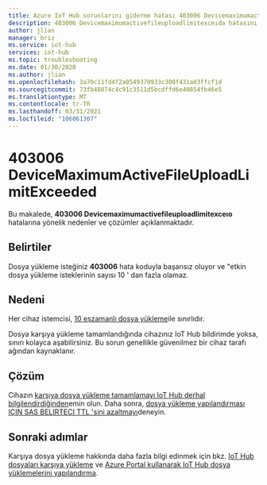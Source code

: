 ```yaml
---
title: Azure IoT Hub sorunlarını giderme hatası 403006 Devicemaximumactivefileuploadlimitexceıbaşında
description: 403006 Devicemaximumactivefileuploadlimitexceıda hatasını nasıl düzelteceğinizi öğrenin
author: jlian
manager: briz
ms.service: iot-hub
services: iot-hub
ms.topic: troubleshooting
ms.date: 01/30/2020
ms.author: jlian
ms.openlocfilehash: 3a70c11fd4f2a0549370933c300f431a03ffcf1d
ms.sourcegitcommit: 73fb48074c4c91c3511d5bcdffd6e40854fb46e5
ms.translationtype: MT
ms.contentlocale: tr-TR
ms.lasthandoff: 03/31/2021
ms.locfileid: "106061307"
---
```

# <a name="403006-devicemaximumactivefileuploadlimitexceeded"></a>403006 DeviceMaximumActiveFileUploadLimitExceeded

Bu makalede, **403006 Devicemaximumactivefileuploadlimitexceıo** hatalarına yönelik nedenler ve çözümler açıklanmaktadır.

## <a name="symptoms"></a>Belirtiler

Dosya yükleme isteğiniz **403006** hata koduyla başarısız oluyor ve "etkin dosya yükleme isteklerinin sayısı 10 ' dan fazla olamaz.

## <a name="cause"></a>Nedeni

Her cihaz istemcisi, [10 eşzamanlı dosya yükleme](./iot-hub-devguide-quotas-throttling.md#other-limits)ile sınırlıdır. 

Dosya karşıya yükleme tamamlandığında cihazınız IoT Hub bildirimde yoksa, sınırı kolayca aşabilirsiniz. Bu sorun genellikle güvenilmez bir cihaz tarafı ağından kaynaklanır.

## <a name="solution"></a>Çözüm

Cihazın [karşıya dosya yükleme tamamlamayı IoT Hub derhal bilgilendirdiğinden](./iot-hub-devguide-file-upload.md#notify-iot-hub-of-a-completed-file-upload)emin olun. Daha sonra, [dosya yükleme yapılandırması IÇIN SAS BELIRTECI TTL 'sini azaltmayı](iot-hub-configure-file-upload.md)deneyin.

## <a name="next-steps"></a>Sonraki adımlar

Karşıya dosya yükleme hakkında daha fazla bilgi edinmek için bkz. [IoT Hub dosyaları karşıya yükleme](./iot-hub-devguide-file-upload.md) ve [Azure Portal kullanarak IoT Hub dosya yüklemelerini yapılandırma](./iot-hub-configure-file-upload.md).